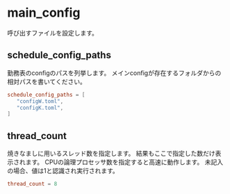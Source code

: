# main_config
呼び出すファイルを設定します。

## schedule_config_paths
勤務表のconfigのパスを列挙します。
メインconfigが存在するフォルダからの相対パスを書いてください。

```toml
schedule_config_paths = [
   "configW.toml",
   "configK.toml",
]
```

## thread_count
焼きなましに用いるスレッド数を指定します。
結果もここで指定した数だけ表示されます。
CPUの論理プロセッサ数を指定すると高速に動作します。
未記入の場合、値は1と認識され実行されます。

```toml
thread_count = 8
```
